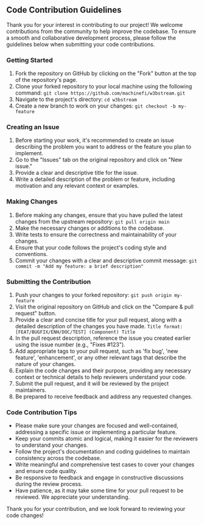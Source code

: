 ## Code Contribution Guidelines

Thank you for your interest in contributing to our project! We welcome contributions from the community to help improve the codebase. To ensure a smooth and collaborative development process, please follow the guidelines below when submitting your code contributions.

### Getting Started

1. Fork the repository on GitHub by clicking on the "Fork" button at the top of the repository's page.
2. Clone your forked repository to your local machine using the following command:
`git clone https://github.com/machinefi/w3bstream.git`
3. Navigate to the project's directory:
`cd w3bstream`
4. Create a new branch to work on your changes:
`git checkout -b my-feature`

### Creating an Issue

1. Before starting your work, it's recommended to create an issue describing the problem you want to address or the feature you plan to implement.
2. Go to the "Issues" tab on the original repository and click on "New issue."
3. Provide a clear and descriptive title for the issue.
4. Write a detailed description of the problem or feature, including motivation and any relevant context or examples.

### Making Changes

1. Before making any changes, ensure that you have pulled the latest changes from the upstream repository:
`git pull origin main`
2. Make the necessary changes or additions to the codebase.
3. Write tests to ensure the correctness and maintainability of your changes.
4. Ensure that your code follows the project's coding style and conventions.
5. Commit your changes with a clear and descriptive commit message:
`git commit -m "Add my feature: a brief description"`

### Submitting the Contribution

1. Push your changes to your forked repository:
`git push origin my-feature`
2. Visit the original repository on GitHub and click on the "Compare & pull request" button.
3. Provide a clear and concise title for your pull request, along with a detailed description of the changes you have made.
`Title format: [FEAT/BUGFIX/ENH/DOC/TEST] (Component) Title`
4. In the pull request description, reference the issue you created earlier using the issue number (e.g., "Fixes #123").
5. Add appropriate tags to your pull request, such as 'fix bug', 'new feature', 'enhancement', or any other relevant tags that describe the nature of your changes.
6. Explain the code changes and their purpose, providing any necessary context or technical details to help reviewers understand your code.
7. Submit the pull request, and it will be reviewed by the project maintainers.
8. Be prepared to receive feedback and address any requested changes.

### Code Contribution Tips

- Please make sure your changes are focused and well-contained, addressing a specific issue or implementing a particular feature.
- Keep your commits atomic and logical, making it easier for the reviewers to understand your changes.
- Follow the project's documentation and coding guidelines to maintain consistency across the codebase.
- Write meaningful and comprehensive test cases to cover your changes and ensure code quality.
- Be responsive to feedback and engage in constructive discussions during the review process.
- Have patience, as it may take some time for your pull request to be reviewed. We appreciate your understanding.

Thank you for your contribution, and we look forward to reviewing your code changes!

